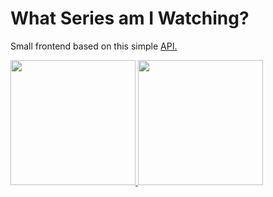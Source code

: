 # **What Series am I Watching?**

Small frontend based on this simple [API.](https://github.com/HermersonDev/minhas-series-server)

<a href="https://i2.imgflip.com/3ztp9q">
	<img src="https://i2.imgflip.com/3ztp9q.gif" width="200" />
</a>

<a href="https://i2.imgflip.com/3ztprz">
	<img src="https://i2.imgflip.com/3ztprz.gif" width="200" />
</a>
